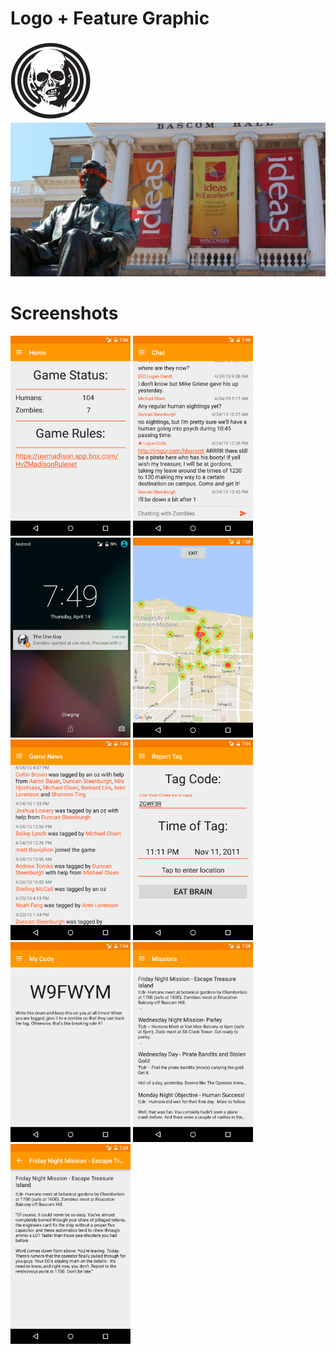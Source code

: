 # Logo + Feature Graphic
<!-- Images are all on the same line so they appear next to each other on the page-->
<img src="./Logo.png" width="128"/>&nbsp;<img src="./Feature_Graphic.jpg" width="512"/>


# Screenshots
<!-- Images are all on the same line so they appear next to each other on the page-->
<img src="./Screenshots/Status.png" width="192"/>&nbsp;<img src="./Screenshots/Chat_1.0.2.png" width="192"/>&nbsp;<img src="./Screenshots/Notifications.png" width="192"/>&nbsp;<img src="./Screenshots/HeatMap.png" width="192"/>&nbsp;<img src="./Screenshots/GameNews.png" width="192"/>&nbsp;<img src="./Screenshots/ReportTag.png" width="192"/>&nbsp;<img src="./Screenshots/MyCode.png" width="192"/>&nbsp;<img src="./Screenshots/Missions.png" width="192"/>&nbsp;<img src="./Screenshots/Missions_detail.png" width="192"/>